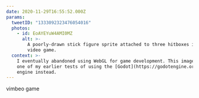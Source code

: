 ```yaml
---
date: 2020-11-29T16:55:52.000Z
params:
  tweetID: "1333092323476054016"
  photos:
    - id: EoAYEYuW4AMI0MZ
      alt: >-
        A poorly-drawn stick figure sprite attached to three hitboxes in a
        video game.
  context: >-
    I eventually abandoned using WebGL for game development. This image shows
    one of my earlier tests of using the [Godot](https://godotengine.org) game
    engine instead.
---
```


vimbeo game
